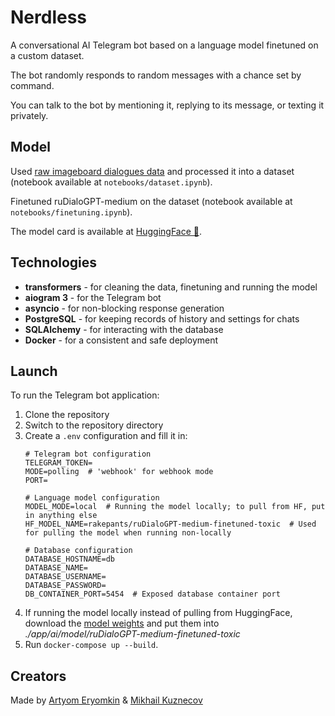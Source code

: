 # Nerdless
A conversational AI Telegram bot based on a language model finetuned on a custom dataset.

The bot randomly responds to random messages with a chance set by command.

You can talk to the bot by mentioning it, replying to its message, or texting it privately.

## Model
Used [raw imageboard dialogues data](https://github.com/Koziev/NLP_Datasets) and processed it into a dataset (notebook available at `notebooks/dataset.ipynb`).

Finetuned ruDialoGPT-medium on the dataset (notebook available at `notebooks/finetuning.ipynb`).

The model card is available at [HuggingFace 🤗](https://huggingface.co/rakepants/ruDialoGPT-medium-finetuned-toxic).
## Technologies
- **transformers** - for cleaning the data, finetuning and running the model
- **aiogram 3** - for the Telegram bot
- **asyncio** - for non-blocking response generation
- **PostgreSQL** - for keeping records of history and settings for chats
- **SQLAlchemy** - for interacting with the database 
- **Docker** - for a consistent and safe deployment 
## Launch
To run the Telegram bot application:
1. Clone the repository
2. Switch to the repository directory
3. Create a `.env` configuration and fill it in:
   ```env
   # Telegram bot configuration
   TELEGRAM_TOKEN=
   MODE=polling  # 'webhook' for webhook mode
   PORT=

   # Language model configuration
   MODEL_MODE=local  # Running the model locally; to pull from HF, put in anything else
   HF_MODEL_NAME=rakepants/ruDialoGPT-medium-finetuned-toxic  # Used for pulling the model when running non-locally

   # Database configuration
   DATABASE_HOSTNAME=db
   DATABASE_NAME=
   DATABASE_USERNAME=
   DATABASE_PASSWORD=
   DB_CONTAINER_PORT=5454  # Exposed database container port
   ```
4. If running the model locally instead of pulling from HuggingFace, download the [model weights](https://huggingface.co/rakepants/ruDialoGPT-medium-finetuned-toxic) and put them into *./app/ai/model/ruDialoGPT-medium-finetuned-toxic*
5. Run `docker-compose up --build`.
## Creators
Made by [Artyom Eryomkin](https://github.com/RakePants) & [Mikhail Kuznecov](https://github.com/PixelPantz)
